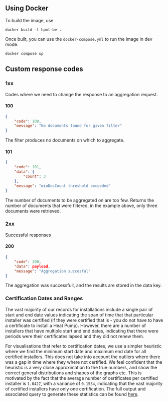 ## Using Docker

To build the image, use

`docker build -t hpmt-be .`

Once built, you can use the `docker-compose.yml` to run
the image in dev mode.

`docker compose up`

## Custom response codes

### 1xx

Codes where we need to change the response to an aggregation request.

#### 100

```json
{
	"code": 100,
	"message": "No documents found for given filter"
}
```

The filter produces no documents on which to aggregate.

#### 101

```json
{
	"code": 101,
	"data": {
		"count": 3
	},
	"message": "minDocCount threshold exceeded"
}
```

The number of documents to be aggregated on are too few. Returns the number of
documents that were filtered, in the example above, only three documents were
retrieved.

### 2xx

Successful responses

#### 200

```json
{
	"code": 200,
	"data": payload,
	"message": "Aggregation succesful"
}
```

The aggregation was successfull, and the results are stored in the data key.

### Certification Dates and Ranges

The vast majority of our records for installations include a single
pair of start and end date values indicating the span of time that
that particular installer was certified (if they were certified
that is - you do not have to have a certificate to install a Heat
Pump). However, there are a number of installers that have multiple
start and end dates, indicating that there were periods were their
certificates lapsed and they did not renew them.

For visualisations that refer to certification dates, we use a
simpler heuristic where we find the minimum start date and
maximum end date for all certified installers. This does not
take into account the outliers where there was a gap in time where
they where not certified. We feel confident that the heuristic
is a very close approximation to the true numbers, and show the
correct general distributions and shapes of the graphs etc. This
is motivated by the fact that the average number of certificates
per certified installer is `1.0427`, with a variance of `0.1554`,
indicating that the vast majority of certified installers
have only one certification. The full output and associated
query to generate these statistics can be found
[here](https://github.com/nestauk/asf_hp_market_tracker/blob/dev/be/test/routes/api/terms1_cardinality2/09.json).
